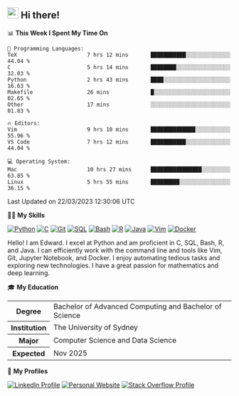 ## <a href="#"><img src="https://media.giphy.com/media/hvRJCLFzcasrR4ia7z/giphy.gif" width="25px" height="25px"></a> Hi there!

<!--START_SECTION:waka-->
📊 **This Week I Spent My Time On** 

```text
💬 Programming Languages: 
TeX                      7 hrs 12 mins       ███████████░░░░░░░░░░░░░░   44.04 % 
C                        5 hrs 14 mins       ████████░░░░░░░░░░░░░░░░░   32.03 % 
Python                   2 hrs 43 mins       ████░░░░░░░░░░░░░░░░░░░░░   16.63 % 
Makefile                 26 mins             █░░░░░░░░░░░░░░░░░░░░░░░░   02.65 % 
Other                    17 mins             ░░░░░░░░░░░░░░░░░░░░░░░░░   01.83 % 

🔥 Editors: 
Vim                      9 hrs 10 mins       ██████████████░░░░░░░░░░░   55.96 % 
VS Code                  7 hrs 12 mins       ███████████░░░░░░░░░░░░░░   44.04 % 

💻 Operating System: 
Mac                      10 hrs 27 mins      ████████████████░░░░░░░░░   63.85 % 
Linux                    5 hrs 55 mins       █████████░░░░░░░░░░░░░░░░   36.15 % 
```


 Last Updated on 22/03/2023 12:30:06 UTC
<!--END_SECTION:waka-->

💪🏻 **My Skills**

[![Python](https://img.shields.io/badge/-Python-yellow?style=flat-square&logo=Python)](#)
[![C     ](https://img.shields.io/badge/-C-blue?style=flat-square&logo=C)](#)
[![Git   ](https://img.shields.io/badge/-Git-grey?style=flat-square&logo=Git)](#)
[![SQL   ](https://img.shields.io/badge/-SQL-grey?style=flat-square&logo=SQLite)](#)
[![Bash  ](https://img.shields.io/badge/-Bash-grey?style=flat-square&logo=GNU-Bash)](#)
[![R     ](https://img.shields.io/badge/-R-grey?style=flat-square&logo=R)](#)
[![Java  ](https://img.shields.io/badge/-Java-grey?style=flat-square&logo=OpenJDK)](#)
[![Vim   ](https://img.shields.io/badge/-Vim-grey?style=flat-square&logo=Vim)](#)
[![Docker](https://img.shields.io/badge/-Docker-grey?style=flat-square&logo=Docker)](#)

Hello! I am Edward. I excel at Python and am proficient in C, SQL, Bash, R, and
Java. I can efficiently work with the command line and tools like Vim, Git,
Jupyter Notebook, and Docker. I enjoy automating tedious tasks and exploring new
technologies. I have a great passion for mathematics and deep learning.

🎓 **My Education**

<table>
<tr>
    <th>Degree</th>
    <td>Bachelor of Advanced Computing and Bachelor of Science</td>
</tr>
<tr>
    <th>Institution</th>
    <td>The University of Sydney</td>
</tr>
<tr>
    <th>Major</th>
    <td>Computer Science and Data Science</td>
</tr>
<tr>
    <th>Expected</th>
    <td>Nov 2025</td>
</tr>
</table>

🔗 **My Profiles**

[![LinkedIn Profile](https://img.shields.io/badge/-LinkedIn-blue?style=social&logo=LinkedIn)](https://www.linkedin.com/in/edward-ji)
[![Personal Website](https://img.shields.io/badge/-Personal%20Website-blue?style=social&logo=Bootstrap)](https://edwardji.dev)
[![Stack Overflow Profile](https://img.shields.io/badge/-Stack%20Overflow-blue?style=social&logo=StackOverflow)](https://stackoverflow.com/users/11658924)
